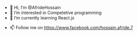 - 👋 Hi, I’m @AfrideHossain
- 👀 I’m interested in Competetive programming
- 🌱 I’m currently learning React.js
<!-- - 💞️ I’m looking to collaborate on ... -->
- 📫 Follow me on https://www.facebook.com/hossain.afride.7

<!---
AfrideHossain/AfrideHossain is a ✨ special ✨ repository because its `README.md` (this file) appears on your GitHub profile.
You can click the Preview link to take a look at your changes.
--->
